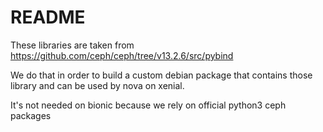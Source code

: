 # README

These libraries are taken from https://github.com/ceph/ceph/tree/v13.2.6/src/pybind

We do that in order to build a custom debian package that contains those library and can be used by nova on xenial.

It's not needed on bionic because we rely on official python3 ceph packages
